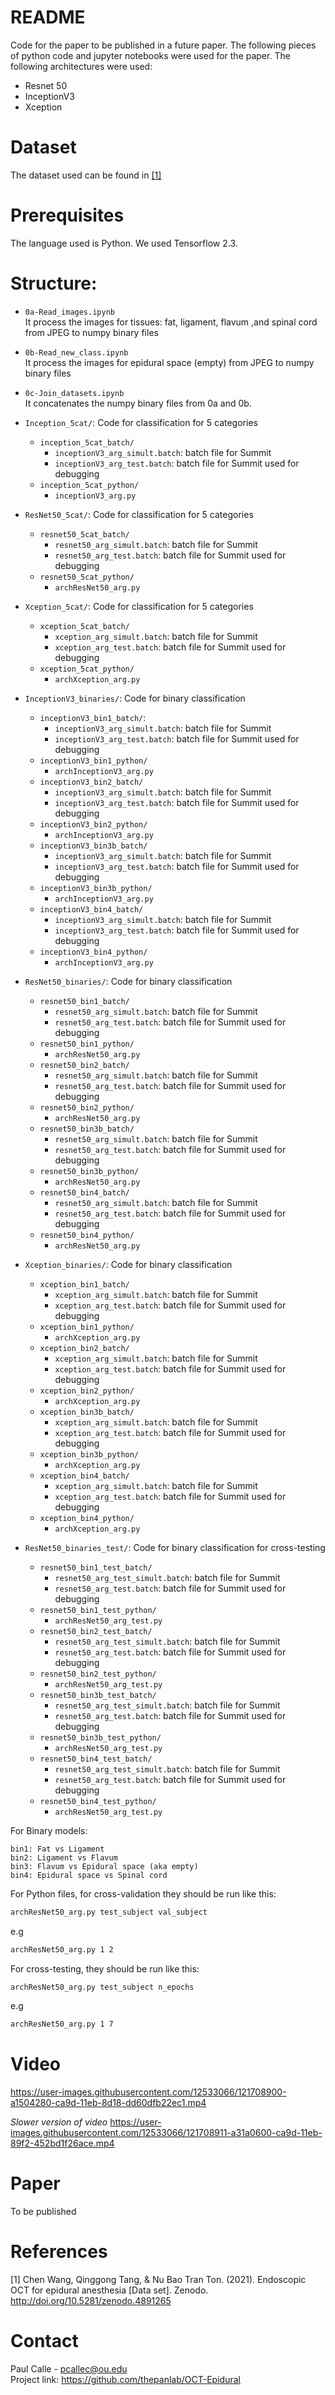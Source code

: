 # README

Code for the paper to be published in a future paper. The following pieces of python code and jupyter notebooks were used for the paper. The following architectures were used: 
* Resnet 50
* InceptionV3
* Xception

# Dataset
The dataset used can be found in [[1]](#1)

# Prerequisites

The language used is Python. We used Tensorflow 2.3.

# Structure:
* `0a-Read_images.ipynb` <br>
    It process the images for tissues: fat, ligament, flavum ,and spinal cord from JPEG to numpy binary files

* `0b-Read_new_class.ipynb` <br>
    It process the images for epidural space (empty) from JPEG to numpy binary files

* `0c-Join_datasets.ipynb` <br>
    It concatenates the numpy binary files from 0a and 0b.

* `Inception_5cat/`:  Code for classification for 5 categories
    * `inception_5cat_batch/`
        * `inceptionV3_arg_simult.batch`: batch file for Summit
        * `inceptionV3_arg_test.batch`: batch file for Summit used for debugging
    * `inception_5cat_python/`
        * `inceptionV3_arg.py`

* `ResNet50_5cat/`: Code for classification for 5 categories
    * `resnet50_5cat_batch/`
        * `resnet50_arg_simult.batch`: batch file for Summit
        * `resnet50_arg_test.batch`: batch file for Summit used for debugging
    * `resnet50_5cat_python/`
        * `archResNet50_arg.py`
    
* `Xception_5cat/`:  Code for classification for 5 categories
    * `xception_5cat_batch/`
        * `xception_arg_simult.batch`: batch file for Summit
        * `xception_arg_test.batch`: batch file for Summit used for debugging
    * `xception_5cat_python/`
        * `archXception_arg.py`

* `InceptionV3_binaries/`:  Code for binary classification 
    * `inceptionV3_bin1_batch/`:
        * `inceptionV3_arg_simult.batch`: batch file for Summit
        * `inceptionV3_arg_test.batch`: batch file for Summit used for debugging
    * `inceptionV3_bin1_python/`
        * `archInceptionV3_arg.py`
    * `inceptionV3_bin2_batch/`
        * `inceptionV3_arg_simult.batch`: batch file for Summit
        * `inceptionV3_arg_test.batch`: batch file for Summit used for debugging
    * `inceptionV3_bin2_python/`
        * `archInceptionV3_arg.py`
    * `inceptionV3_bin3b_batch/`
        * `inceptionV3_arg_simult.batch`: batch file for Summit
        * `inceptionV3_arg_test.batch`: batch file for Summit used for debugging
    * `inceptionV3_bin3b_python/`
        * `archInceptionV3_arg.py`
    * `inceptionV3_bin4_batch/`
        * `inceptionV3_arg_simult.batch`: batch file for Summit
        * `inceptionV3_arg_test.batch`: batch file for Summit used for debugging
    * `inceptionV3_bin4_python/`
        * `archInceptionV3_arg.py`

* `ResNet50_binaries/`:  Code for binary classification 
    * `resnet50_bin1_batch/`
        * `resnet50_arg_simult.batch`: batch file for Summit
        * `resnet50_arg_test.batch`: batch file for Summit used for debugging
    * `resnet50_bin1_python/`
        * `archResNet50_arg.py`
    * `resnet50_bin2_batch/`
        * `resnet50_arg_simult.batch`: batch file for Summit
        * `resnet50_arg_test.batch`: batch file for Summit used for debugging
    * `resnet50_bin2_python/`
        * `archResNet50_arg.py`
    * `resnet50_bin3b_batch/`
        * `resnet50_arg_simult.batch`: batch file for Summit
        * `resnet50_arg_test.batch`: batch file for Summit used for debugging
    * `resnet50_bin3b_python/`
        * `archResNet50_arg.py`
    * `resnet50_bin4_batch/`
        * `resnet50_arg_simult.batch`: batch file for Summit
        * `resnet50_arg_test.batch`: batch file for Summit used for debugging
    * `resnet50_bin4_python/`
        * `archResNet50_arg.py`

* `Xception_binaries/`:  Code for binary classification 
    * `xception_bin1_batch/`
        * `xception_arg_simult.batch`: batch file for Summit
        * `xception_arg_test.batch`: batch file for Summit used for debugging
    * `xception_bin1_python/`
        * `archXception_arg.py`
    * `xception_bin2_batch/`
        * `xception_arg_simult.batch`: batch file for Summit
        * `xception_arg_test.batch`: batch file for Summit used for debugging
    * `xception_bin2_python/`
        * `archXception_arg.py`
    * `xception_bin3b_batch/`
        * `xception_arg_simult.batch`: batch file for Summit
        * `xception_arg_test.batch`: batch file for Summit used for debugging 
    * `xception_bin3b_python/`
        * `archXception_arg.py`
    * `xception_bin4_batch/`
        * `xception_arg_simult.batch`: batch file for Summit
        * `xception_arg_test.batch`: batch file for Summit  used for debugging
    * `xception_bin4_python/`
        * `archXception_arg.py`

* `ResNet50_binaries_test/`:  Code for binary classification for cross-testing 
    * `resnet50_bin1_test_batch/`
        * `resnet50_arg_test_simult.batch`: batch file for Summit
        * `resnet50_arg_test.batch`: batch file for Summit used for debugging
    * `resnet50_bin1_test_python/`
        * `archResNet50_arg_test.py`
    * `resnet50_bin2_test_batch/`
        * `resnet50_arg_test_simult.batch`: batch file for Summit
        * `resnet50_arg_test.batch`: batch file for Summit used for debugging
    * `resnet50_bin2_test_python/`
        * `archResNet50_arg_test.py`
    * `resnet50_bin3b_test_batch/`
        * `resnet50_arg_test_simult.batch`: batch file for Summit
        * `resnet50_arg_test.batch`: batch file for Summit used for debugging
    * `resnet50_bin3b_test_python/`
        * `archResNet50_arg_test.py`
    * `resnet50_bin4_test_batch/`
        * `resnet50_arg_test_simult.batch`: batch file for Summit
        * `resnet50_arg_test.batch`: batch file for Summit used for debugging
    * `resnet50_bin4_test_python/`
        * `archResNet50_arg_test.py`

For Binary models:
```
bin1: Fat vs Ligament
bin2: Ligament vs Flavum
bin3: Flavum vs Epidural space (aka empty) 
bin4: Epidural space vs Spinal cord
```

For Python files, for cross-validation they should be run like this:

```sh
archResNet50_arg.py test_subject val_subject
```
e.g
```sh
archResNet50_arg.py 1 2
```
For cross-testing, they should be run like this:

```sh
archResNet50_arg.py test_subject n_epochs
```
e.g
```sh
archResNet50_arg.py 1 7
```

# Video

https://user-images.githubusercontent.com/12533066/121708900-a1504280-ca9d-11eb-8d18-dd60dfb22ec1.mp4

*Slower version of video*
https://user-images.githubusercontent.com/12533066/121708911-a31a0600-ca9d-11eb-89f2-452bd1f26ace.mp4

# Paper
To be published

# References
<a id = "1">[1]</a>
Chen Wang, Qinggong Tang, & Nu Bao Tran Ton. (2021). Endoscopic OCT for epidural anesthesia [Data set]. Zenodo. http://doi.org/10.5281/zenodo.4891265

# Contact

Paul Calle - pcallec@ou.edu <br>
Project link: https://github.com/thepanlab/OCT-Epidural
